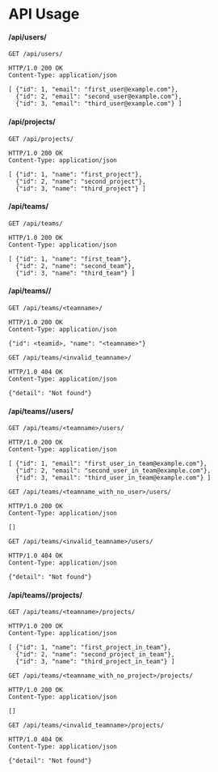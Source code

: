 # API Usage

#### /api/users/
```
GET /api/users/
```
```
HTTP/1.0 200 OK
Content-Type: application/json

[ {"id": 1, "email": "first_user@example.com"},
  {"id": 2, "email": "second_user@example.com"},
  {"id": 3, "email": "third_user@example.com"} ]
```

#### /api/projects/
```
GET /api/projects/
```
```
HTTP/1.0 200 OK
Content-Type: application/json

[ {"id": 1, "name": "first_project"},
  {"id": 2, "name": "second_project"},
  {"id": 3, "name": "third_project"} ]
```

#### /api/teams/
```
GET /api/teams/
```
```
HTTP/1.0 200 OK
Content-Type: application/json

[ {"id": 1, "name": "first_team"},
  {"id": 2, "name": "second_team"},
  {"id": 3, "name": "third_team"} ]
```

#### /api/teams/<teamname>/
```
GET /api/teams/<teamname>/
```
```
HTTP/1.0 200 OK
Content-Type: application/json

{"id": <teamid>, "name": "<teamname>"}
```

```
GET /api/teams/<invalid_teamname>/
```
```
HTTP/1.0 404 OK
Content-Type: application/json

{"detail": "Not found"}
```

#### /api/teams/<teamname>/users/
```
GET /api/teams/<teamname>/users/
```
```
HTTP/1.0 200 OK
Content-Type: application/json

[ {"id": 1, "email": "first_user_in_team@example.com"},
  {"id": 2, "email": "second_user_in_team@example.com"},
  {"id": 3, "email": "third_user_in_team@example.com"} ]
```

```
GET /api/teams/<teamname_with_no_user>/users/
```
```
HTTP/1.0 200 OK
Content-Type: application/json

[]
```

```
GET /api/teams/<invalid_teamname>/users/
```
```
HTTP/1.0 404 OK
Content-Type: application/json

{"detail": "Not found"}
```

#### /api/teams/<teamname>/projects/
```
GET /api/teams/<teamname>/projects/
```
```
HTTP/1.0 200 OK
Content-Type: application/json

[ {"id": 1, "name": "first_project_in_team"},
  {"id": 2, "name": "second_project_in_team"},
  {"id": 3, "name": "third_project_in_team"} ]
```

```
GET /api/teams/<teamname_with_no_project>/projects/
```
```
HTTP/1.0 200 OK
Content-Type: application/json

[]
```

```
GET /api/teams/<invalid_teamname>/projects/
```
```
HTTP/1.0 404 OK
Content-Type: application/json

{"detail": "Not found"}
```
